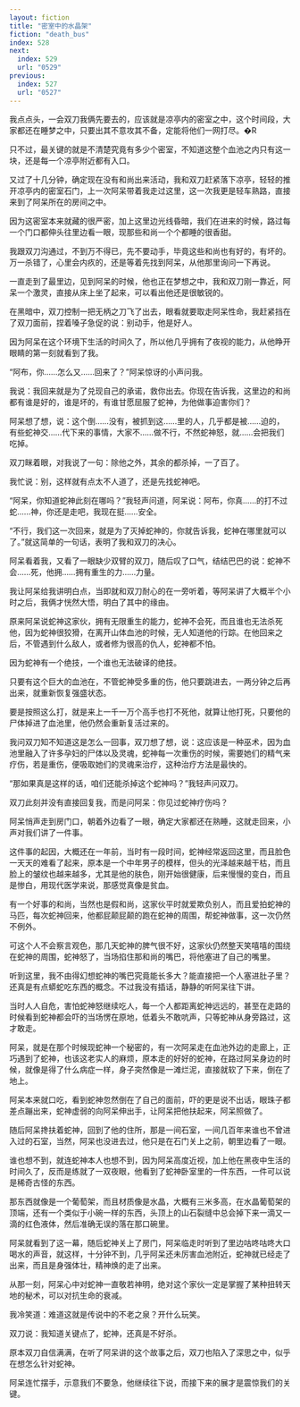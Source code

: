 ```yaml
---
layout: fiction
title: "密室中的水晶架"
fiction: "death_bus"
index: 528
next:
  index: 529
  url: "0529"
previous:
  index: 527
  url: "0527"
---
```

我点点头，一会双刀我俩先要去的，应该就是凉亭内的密室之中，这个时间段，大家都还在睡梦之中，只要出其不意攻其不备，定能将他们一网打尽。�R

只不过，最关键的就是不清楚究竟有多少个密室，不知道这整个血池之内只有这一块，还是每一个凉亭附近都有入口。

又过了十几分钟，确定现在没有和尚出来活动，我和双刀赶紧落下凉亭，轻轻的推开凉亭内的密室石门，上一次阿呆带着我走过这里，这一次我更是轻车熟路，直接来到了阿呆所在的房间之中。

因为这密室本来就藏的很严密，加上这里边光线昏暗，我们在进来的时候，路过每一个门口都伸头往里边看一眼，现那些和尚一个个都睡的很香甜。

我跟双刀沟通过，不到万不得已，先不要动手，毕竟这些和尚也有好的，有坏的。万一杀错了，心里会内疚的，还是等着先找到阿呆，从他那里询问一下再说。

一直走到了最里边，见到阿呆的时候，他也正在梦想之中，我和双刀刚一靠近，阿呆一个激灵，直接从床上坐了起来，可以看出他还是很敏锐的。

在黑暗中，双刀控制一把无柄之刀飞了出去，眼看就要取走阿呆性命，我赶紧挡在了双刀面前，捏着嗓子急促的说：别动手，他是好人。

因为阿呆在这个环境下生活的时间久了，所以他几乎拥有了夜视的能力，从他睁开眼睛的第一刻就看到了我。

“阿布，你……怎么又……回来了？”阿呆惊讶的小声问我。

我说：我回来就是为了兑现自己的承诺，救你出去。你现在告诉我，这里边的和尚都有谁是好的，谁是坏的，有谁甘愿屈服了蛇神，为他做事迫害你们？

阿呆想了想，说：这个倒……没有，被抓到这……里的人，几乎都是被……迫的，有些蛇神交……代下来的事情，大家不……做不行，不然蛇神怒，就……会把我们吃掉。

双刀眯着眼，对我说了一句：除他之外，其余的都杀掉，一了百了。

我忙说：别，这样就有点太不人道了，还是先找蛇神吧。

“阿呆，你知道蛇神此刻在哪吗？”我轻声问道，阿呆说：阿布，你真……的打不过蛇……神，你还是走吧，我现在挺……安全。

“不行，我们这一次回来，就是为了灭掉蛇神的，你就告诉我，蛇神在哪里就可以了。”就这简单的一句话，表明了我和双刀的决心。

阿呆看着我，又看了一眼缺少双臂的双刀，随后叹了口气，结结巴巴的说：蛇神不会……死，他拥……拥有重生的力……力量。

我让阿呆给我讲明白点，当即就和双刀耐心的在一旁听着，等阿呆讲了大概半个小时之后，我俩才恍然大悟，明白了其中的缘由。

原来阿呆说蛇神这家伙，拥有无限重生的能力，蛇神不会死，而且谁也无法杀死他，因为蛇神很狡猾，在离开山体血池的时候，无人知道他的行踪。在他回来之后，不管遇到什么敌人，或者修为很高的仇人，蛇神都不怕。

因为蛇神有一个绝技，一个谁也无法破译的绝技。

只要有这个巨大的血池在，不管蛇神受多重的伤，他只要跳进去，一两分钟之后再出来，就重新恢复强盛状态。

要是按照这么打，就是来上一千一万个高手也打不死他，就算让他打死，只要他的尸体掉进了血池里，他仍然会重新复活过来的。

我问双刀知不知道这是怎么一回事，双刀想了想，说：这应该是一种巫术，因为血池里融入了许多孕妇的尸体以及灵魂，蛇神每一次重伤的时候，需要她们的精气来疗伤，若是重伤，便吸取她们的灵魂来治疗，这种治疗方法是最快的。

“那如果真是这样的话，咱们还能杀掉这个蛇神吗？”我轻声问双刀。

双刀此刻并没有直接回复我，而是问阿呆：你见过蛇神疗伤吗？

阿呆悄声走到房门口，朝着外边看了一眼，确定大家都还在熟睡，这就走回来，小声对我们讲了一件事。

这件事的起因，大概还在一年前，当时有一段时间，蛇神经常返回这里，而且脸色一天天的难看了起来，原本是一个中年男子的模样，但头的光泽越来越干枯，而且脸上的皱纹也越来越多，尤其是他的肤色，刚开始很健康，后来慢慢的变白，而且是惨白，用现代医学来说，那感觉真像是贫血。

有一个好事的和尚，当然也是假和尚，这家伙平时就爱欺负别人，而且爱拍蛇神的马匹，每次蛇神回来，他都屁颠屁颠的跑在蛇神的周围，帮蛇神做事，这一次仍然不例外。

可这个人不会察言观色，那几天蛇神的脾气很不好，这家伙仍然整天笑嘻嘻的围绕在蛇神的周围，蛇神怒了，当场掐住那和尚的嘴巴，将他塞进了自己的嘴里。

听到这里，我不由得幻想蛇神的嘴巴究竟能长多大？能直接把一个人塞进肚子里？还真是有点蟒蛇吃东西的概念。不过我没有插话，静静的听阿呆往下讲。

当时人人自危，害怕蛇神怒继续吃人，每一个人都距离蛇神远远的，甚至在走路的时候看到蛇神都会吓的当场愣在原地，低着头不敢吭声，只等蛇神从身旁路过，这才敢走。

阿呆，就是在那个时候现蛇神一个秘密的，有一次阿呆走在血池外边的走廊上，正巧遇到了蛇神，也该这老实人的麻烦，原本走的好好的蛇神，在路过阿呆身边的时候，就像是得了什么病症一样，身子突然像是一滩烂泥，直接就软了下来，倒在了地上。

阿呆本来就口吃，看到蛇神忽然倒在了自己的面前，吓的更是说不出话，眼珠子都差点蹦出来，蛇神虚弱的向阿呆伸出手，让阿呆把他扶起来，阿呆照做了。

随后阿呆搀扶着蛇神，回到了他的住所，那是一间石室，一间几百年来谁也不曾进入过的石室，当然，阿呆也没进去过，他只是在石门关上之前，朝里边看了一眼。

谁也想不到，就连蛇神本人也想不到，因为阿呆高度近视，加上他在黑夜中生活的时间久了，反而是练就了一双夜眼，他看到了蛇神卧室里的一件东西，一件可以说是稀奇古怪的东西。

那东西就像是一个葡萄架，而且材质像是水晶，大概有三米多高，在水晶葡萄架的顶端，还有一个类似于小碗一样的东西，头顶上的山石裂缝中总会掉下来一滴又一滴的红色液体，然后准确无误的落在那口碗里。

阿呆就看到了这一幕，随后蛇神关上了房门，阿呆临走时听到了里边咕咚咕咚大口喝水的声音，就这样，十分钟不到，几乎阿呆还未厉害血池附近，蛇神就已经走了出来，而且是身强体壮，精神焕的走了出来。

从那一刻，阿呆心中对蛇神一直敬若神明，绝对这个家伙一定是掌握了某种扭转天地的秘术，可以对抗生命的衰减。

我冷笑道：难道这就是传说中的不老之泉？开什么玩笑。

双刀说：我知道关键点了，蛇神，还真是不好杀。

原本双刀自信满满，在听了阿呆讲的这个故事之后，双刀也陷入了深思之中，似乎在想怎么针对蛇神。

阿呆连忙摆手，示意我们不要急，他继续往下说，而接下来的展才是震惊我们的关键。